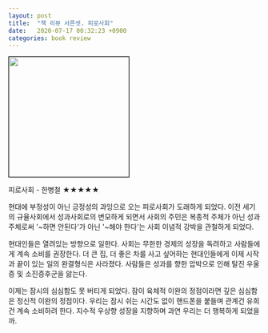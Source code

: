```yaml
---
layout: post
title:  "책 리뷰 서른셋. 피로사회"
date:   2020-07-17 00:32:23 +0900
categories: book review
---
```

<img width=240px style="border:1px solid black;" src="https://shopping-phinf.pstatic.net/main_3243816/32438169160.20220527052120.jpg?type=w300">

피로사회 - 한병철 ★★★★★

현대에 부정성이 아닌 긍정성의 과잉으로 오는 피로사회가 도래하게 되었다. 이전 세기의 규율사회에서 성과사회로의 변모하게 되면서 사회의 주민은 복종적 주체가 아닌 성과주체로써 '~하면 안된다'가 아닌 '~해야 한다'는 사회 이념적 강박을 관철하게 되었다.

현대인들은 열려있는 방향으로 일한다. 사회는 무한한 경제의 성장을 독려하고 사람들에게 계속 소비를 권장한다. 더 큰 집, 더 좋은 차를 사고 싶어하는 현대인들에게 이제 시작과 끝이 있는 일의 완결형식은 사라졌다. 사람들은 성과를 향한 압박으로 인해 탈진 우울증 및 소진증후군을 앓는다.

이제는 잠시의 심심함도 못 버티게 되었다. 잠이 육체적 이완의 정점이라면 깊은 심심함은 정신적 이완의 정점이다. 우리는 잠시 쉬는 시간도 없이 핸드폰을 붙들며 관계건 유희건 계속 소비하려 한다. 지수적 우상향 성장을 지향하며 과연 우리는 더 행복하게 되었을까.
